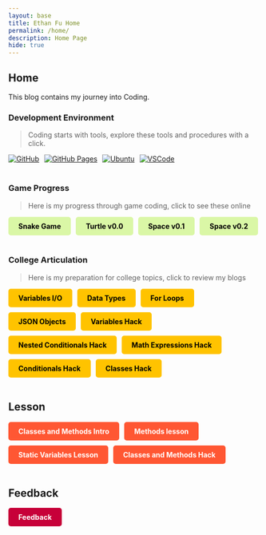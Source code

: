 ```yaml
---
layout: base
title: Ethan Fu Home
permalink: /home/
description: Home Page
hide: true
---
```


## Home

This blog contains my journey into Coding.

### Development Environment

> Coding starts with tools, explore these tools and procedures with a click.

<div style="display: flex; flex-wrap: wrap; gap: 10px;">
    <a href="https://github.com/buythesenbundle/ethanf_2025">
        <img src="https://img.shields.io/badge/GitHub-181717?style=for-the-badge&logo=github&logoColor=white" alt="GitHub">
    </a>
    <a href="https://buythesenbundle.github.io/ethanf_2025/">
        <img src="https://img.shields.io/badge/GitHub%20Pages-327FC7?style=for-the-badge&logo=github&logoColor=white" alt="GitHub Pages">
    </a>
    <a href="https://jm1021.github.io/john_2025/kasm/quick/setup">
        <img src="https://img.shields.io/badge/Ubuntu-E95420?style=for-the-badge&logo=ubuntu&logoColor=white" alt="Ubuntu">
    </a>
    <a href="https://vscode.dev/">
        <img src="https://img.shields.io/badge/VSCode-007ACC?style=for-the-badge&logo=visual-studio-code&logoColor=white" alt="VSCode">
    </a>
</div>

<br>

### Game Progress

> Here is my progress through game coding, click to see these online

<div style="display: flex; flex-wrap: wrap; gap: 10px;">
    <a href="https://buythesenbundle.github.io/ethanf_2025/navigation/snake" style="text-decoration: none;">
        <div style="background-color: #DAF7A6; color: black; padding: 10px 20px; border-radius: 5px; font-weight: bold;">
            Snake Game
        </div>
    </a>
    <a href="{{site.baseurl}}/rpg0x/" style="text-decoration: none;">
        <div style="background-color: #DAF7A6; color: black; padding: 10px 20px; border-radius: 5px; font-weight: bold;">
            Turtle v0.0
        </div>
    </a>
    <a href="{{site.baseurl}}/rpg0.1x/" style="text-decoration: none;">
        <div style="background-color: #DAF7A6; color: black; padding: 10px 20px; border-radius: 5px; font-weight: bold;">
            Space v0.1
        </div>
    </a>
    <a href="{{site.baseurl}}/rpg0.2x/" style="text-decoration: none;">
        <div style="background-color: #DAF7A6; color: black; padding: 10px 20px; border-radius: 5px; font-weight: bold;">
            Space v0.2
        </div>
    </a>
</div>

<br>

### College Articulation

> Here is my preparation for college topics, click to review my blogs

<div style="display: flex; flex-wrap: wrap; gap: 10px;">
    <a href="{{site.baseurl}}/csse/javascript/fundamentals/variables" style="text-decoration: none;">
        <div style="background-color: #FFC300; color: black; padding: 10px 20px; border-radius: 5px; font-weight: bold;">
            Variables I/O
        </div>
    </a>
    <a href="{{site.baseurl}}/csse/javascript/fundamentals/data-types/" style="text-decoration: none;">
        <div style="background-color: #FFC300; color: black; padding: 10px 20px; border-radius: 5px; font-weight: bold;">
            Data Types
        </div>
    </a>
    <a href="{{site.baseurl}}/csse/javascript/fundamentals/for-loops/" style="text-decoration: none;">
        <div style="background-color: #FFC300; color: black; padding: 10px 20px; border-radius: 5px; font-weight: bold;">
            For Loops
        </div>
    </a>
    <a href="{{site.baseurl}}/game/intro/json" style="text-decoration: none;">
        <div style="background-color: #FFC300; color: black; padding: 10px 20px; border-radius: 5px; font-weight: bold;">
            JSON Objects
        </div>
    </a>
    <a href="{{site.baseurl}}/csse/javascript/fundamentals/variables/hacks" style="text-decoration: none;">
        <div style="background-color: #FFC300; color: black; padding: 10px 20px; border-radius: 5px; font-weight: bold;">
            Variables Hack
        </div>
    </a>
    <a href="{{site.baseurl}}/csse/javascript/fundamentals/nested_conditionals/hacks" style="text-decoration: none;">
        <div style="background-color: #FFC300; color: black; padding: 10px 20px; border-radius: 5px; font-weight: bold;">
            Nested Conditionals Hack
        </div>
    </a>
    <a href="{{site.baseurl}}/csse/javascript/fundamentals/mathematic_expressions/hacks" style="text-decoration: none;">
        <div style="background-color: #FFC300; color: black; padding: 10px 20px; border-radius: 5px; font-weight: bold;">
            Math Expressions Hack
        </div>
    </a>
    <a href="{{site.baseurl}}/csse/javascript/fundamentals/conditionals/hacks"
    style="text-decoration: none;">
        <div style="background-color: #FFC300; color: black; padding: 10px 20px; border-radius: 5px; font-weight: bold;">
            Conditionals Hack
        </div>
    </a>
    <a href="{{site.baseurl}}/csse/javascript/fundamentals/classes/hacks"
    style="text-decoration: none;">
        <div style="background-color: #FFC300; color: black; padding: 10px 20px; border-radius: 5px; font-weight: bold;">
            Classes Hack
        </div>
    </a>
</div>

<br>

## Lesson

<div style="display: flex; flex-wrap: wrap; gap: 10px;">
    <a href="{{site.baseurl}}/csse/javascript/fundamentals/classes/intro"
    style="text-decoration: none;">
        <div style="background-color: #FF5733; color: white; padding: 10px 20px; border-radius: 5px; font-weight: bold;">
            Classes and Methods Intro
        </div>
    </a>
    <a href="{{site.baseurl}}/csse/javascript/fundamentals/classes/methods"
    style="text-decoration: none;">
        <div style="background-color: #FF5733; color: white; padding: 10px 20px; border-radius: 5px; font-weight: bold;">
            Methods lesson
        </div>
    </a>
    <a href="{{site.baseurl}}/csse/javascript/fundamentals/classes/statics"
    style="text-decoration: none;">
        <div style="background-color: #FF5733; color: white; padding: 10px 20px; border-radius: 5px; font-weight: bold;">
            Static Variables Lesson
        </div>
    </a>
    <a href="{{site.baseurl}}/csse/javascript/fundamentals/classes/hacks"
    style="text-decoration: none;">
        <div style="background-color: #FF5733; color: white; padding: 10px 20px; border-radius: 5px; font-weight: bold;">
            Classes and Methods Hack
        </div>
    </a>
</div>

<br>

## Feedback

<div style="display: flex; flex-wrap: wrap; gap: 10px;">
    <a href="https://github.com/buythesenbundle/ethanf_2025/issues/14" style="text-decoration: none;">
        <div style="background-color: #C70039; color: white; padding: 10px 20px; border-radius: 5px; font-weight: bold;">
            Feedback
        </div>
    </a>
</div>